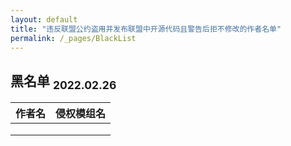 ```yaml
---
layout: default
title: "违反联盟公约盗用并发布联盟中开源代码且警告后拒不修改的作者名单"
permalink: /_pages/BlackList
---
```

## 黑名单 <sub>2022.02.26</sub>

| 作者名 | 侵权模组名 |
| :----: | :--------: |
|        |            |
|        |            |
|        |            |


